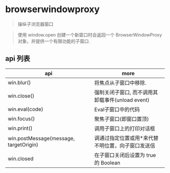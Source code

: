 # browserwindowproxy

> 操纵子浏览器窗口

> 使用 window.open 创建一个新窗口时会返回一个 BrowserWindowProxy对象，并提供一个有限功能的子窗口.

## api 列表

| api                                    | more                                              |
| -------------------------------------- | ------------------------------------------------- |
| win.blur()                             | 将焦点从子窗口中移除.                             |
| win.close()                            | 强制关闭子窗口, 而不调用其卸载事件(unload event)  |
| win.eval(code)                         | Eval子窗口中的代码                                |
| win.focus()                            | 聚焦子窗口(即窗口置顶)                            |
| win.print()                            | 调用子窗口上的打印对话框                          |
| win.postMessage(message, targetOrigin) | 调通过指定位置或用*来代替不明位置，向子窗口发送信 |
| win.closed                             | 在子窗口关闭后设置为 true 的 Boolean              |